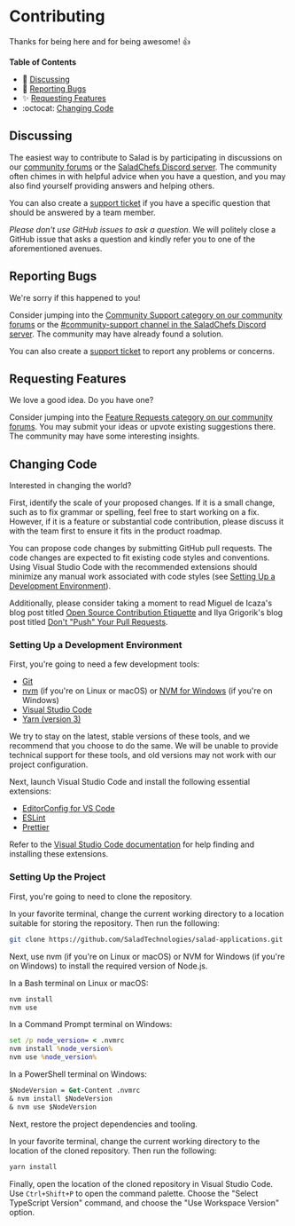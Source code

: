 # Contributing

Thanks for being here and for being awesome! 👍

**Table of Contents**

- :mega: [Discussing](#discussing)
- :bug: [Reporting Bugs](#reporting-bugs)
- :sparkles: [Requesting Features](#requesting-features)
- :octocat: [Changing Code](#changing-code)

## Discussing

The easiest way to contribute to Salad is by participating in discussions on our [community forums](https://www.reddit.com/r/SaladChefs) or the [SaladChefs Discord server](https://discord.gg/salad). The community often chimes in with helpful advice when you have a question, and you may also find yourself providing answers and helping others.

You can also create a [support ticket](https://support.salad.com/article/216-how-to-create-a-support-ticket) if you have a specific question that should be answered by a team member.

_Please don't use GitHub issues to ask a question._ We will politely close a GitHub issue that asks a question and kindly refer you to one of the aforementioned avenues.

## Reporting Bugs

We're sorry if this happened to you!

Consider jumping into the [Community Support category on our community forums](https://www.reddit.com/r/SaladChefs) or the [#community-support channel in the SaladChefs Discord server](https://discord.gg/salad). The community may have already found a solution.

You can also create a [support ticket](https://support.salad.com/article/216-how-to-create-a-support-ticket) to report any problems or concerns.

## Requesting Features

We love a good idea. Do you have one?

Consider jumping into the [Feature Requests category on our community forums](https://www.reddit.com/r/SaladChefs). You may submit your ideas or upvote existing suggestions there. The community may have some interesting insights.

## Changing Code

Interested in changing the world?

First, identify the scale of your proposed changes. If it is a small change, such as to fix grammar or spelling, feel free to start working on a fix. However, if it is a feature or substantial code contribution, please discuss it with the team first to ensure it fits in the product roadmap.

You can propose code changes by submitting GitHub pull requests. The code changes are expected to fit existing code styles and conventions. Using Visual Studio Code with the recommended extensions should minimize any manual work associated with code styles (see [Setting Up a Development Environment](#setting-up-a-development-environment)).

Additionally, please consider taking a moment to read Miguel de Icaza's blog post titled [Open Source Contribution Etiquette](https://tirania.org/blog/archive/2010/Dec-31.html) and Ilya Grigorik's blog post titled [Don't "Push" Your Pull Requests](https://www.igvita.com/2011/12/19/dont-push-your-pull-requests/).

### Setting Up a Development Environment

First, you're going to need a few development tools:

- [Git](https://www.git-scm.com/)
- [nvm](https://github.com/nvm-sh/nvm) (if you're on Linux or macOS) or [NVM for Windows](https://github.com/coreybutler/nvm-windows) (if you're on Windows)
- [Visual Studio Code](https://code.visualstudio.com/)
- [Yarn (version 3)](https://yarnpkg.com/)

We try to stay on the latest, stable versions of these tools, and we recommend that you choose to do the same. We will be unable to provide technical support for these tools, and old versions may not work with our project configuration.

Next, launch Visual Studio Code and install the following essential extensions:

- [EditorConfig for VS Code](https://marketplace.visualstudio.com/items?itemName=EditorConfig.EditorConfig)
- [ESLint](https://marketplace.visualstudio.com/items?itemName=dbaeumer.vscode-eslint)
- [Prettier](https://marketplace.visualstudio.com/items?itemName=esbenp.prettier-vscode)

Refer to the [Visual Studio Code documentation](https://code.visualstudio.com/docs/editor/extension-gallery) for help finding and installing these extensions.

### Setting Up the Project

First, you're going to need to clone the repository.

In your favorite terminal, change the current working directory to a location suitable for storing the repository. Then run the following:

```sh
git clone https://github.com/SaladTechnologies/salad-applications.git
```

Next, use nvm (if you're on Linux or macOS) or NVM for Windows (if you're on Windows) to install the required version of Node.js.

In a Bash terminal on Linux or macOS:

```bash
nvm install
nvm use
```

In a Command Prompt terminal on Windows:

```cmd
set /p node_version= < .nvmrc
nvm install %node_version%
nvm use %node_version%
```

In a PowerShell terminal on Windows:

```ps
$NodeVersion = Get-Content .nvmrc
& nvm install $NodeVersion
& nvm use $NodeVersion
```

Next, restore the project dependencies and tooling.

In your favorite terminal, change the current working directory to the location of the cloned repository. Then run the following:

```sh
yarn install
```

Finally, open the location of the cloned repository in Visual Studio Code. Use `Ctrl+Shift+P` to open the command palette. Choose the "Select TypeScript Version" command, and choose the "Use Workspace Version" option.
